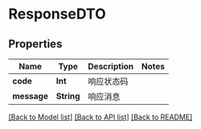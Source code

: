 # ResponseDTO

## Properties
Name | Type | Description | Notes
------------ | ------------- | ------------- | -------------
**code** | **Int** | 响应状态码 | 
**message** | **String** | 响应消息 | 

[[Back to Model list]](../README.md#documentation-for-models) [[Back to API list]](../README.md#documentation-for-api-endpoints) [[Back to README]](../README.md)


